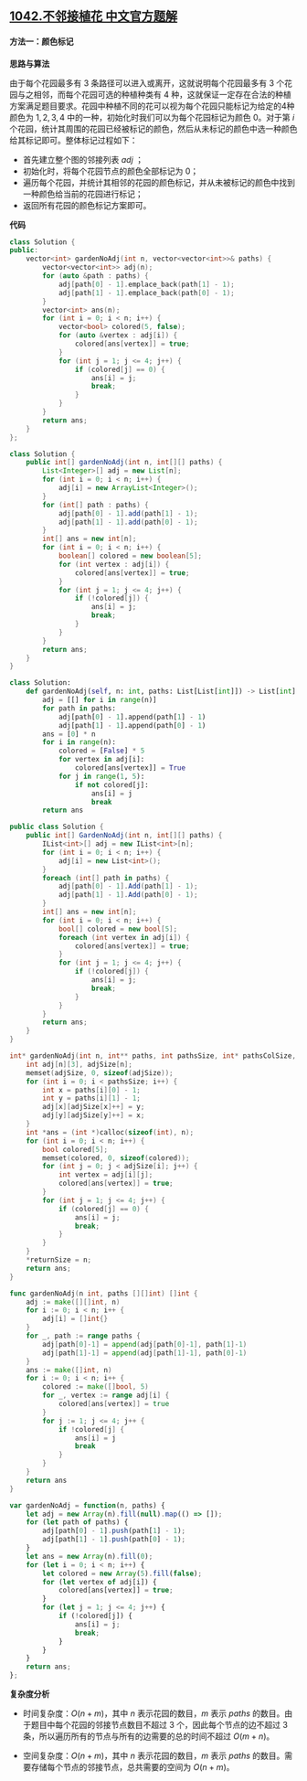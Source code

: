 ## [1042.不邻接植花 中文官方题解](https://leetcode.cn/problems/flower-planting-with-no-adjacent/solutions/100000/bu-lin-jie-zhi-hua-by-leetcode-solution-bv74)

#### 方法一：颜色标记

**思路与算法**

由于每个花园最多有 $3$ 条路径可以进入或离开，这就说明每个花园最多有 $3$ 个花园与之相邻，而每个花园可选的种植种类有 $4$ 种，这就保证一定存在合法的种植方案满足题目要求。花园中种植不同的花可以视为每个花园只能标记为给定的4种颜色为 $1,2,3,4$ 中的一种，初始化时我们可以为每个花园标记为颜色 $0$。对于第 $i$ 个花园，统计其周围的花园已经被标记的颜色，然后从未标记的颜色中选一种颜色给其标记即可。整体标记过程如下：
+ 首先建立整个图的邻接列表 $\textit{adj}$ ；
+ 初始化时，将每个花园节点的颜色全部标记为 $0$；
+ 遍历每个花园，并统计其相邻的花园的颜色标记，并从未被标记的颜色中找到一种颜色给当前的花园进行标记；
+ 返回所有花园的颜色标记方案即可。

**代码**

```C++ [sol1-C++]
class Solution {
public:
    vector<int> gardenNoAdj(int n, vector<vector<int>>& paths) {
        vector<vector<int>> adj(n);
        for (auto &path : paths) {
            adj[path[0] - 1].emplace_back(path[1] - 1);
            adj[path[1] - 1].emplace_back(path[0] - 1);
        }
        vector<int> ans(n);
        for (int i = 0; i < n; i++) {
            vector<bool> colored(5, false);
            for (auto &vertex : adj[i]) { 
                colored[ans[vertex]] = true;
            }
            for (int j = 1; j <= 4; j++) { 
                if (colored[j] == 0) { 
                    ans[i] = j;
                    break;
                }
            }
        }
        return ans;
    }
};
```

```Java [sol1-Java]
class Solution {
    public int[] gardenNoAdj(int n, int[][] paths) {
        List<Integer>[] adj = new List[n];
        for (int i = 0; i < n; i++) {
            adj[i] = new ArrayList<Integer>();
        }
        for (int[] path : paths) {
            adj[path[0] - 1].add(path[1] - 1);
            adj[path[1] - 1].add(path[0] - 1);
        }
        int[] ans = new int[n];
        for (int i = 0; i < n; i++) {
            boolean[] colored = new boolean[5];
            for (int vertex : adj[i]) { 
                colored[ans[vertex]] = true;
            }
            for (int j = 1; j <= 4; j++) { 
                if (!colored[j]) { 
                    ans[i] = j;
                    break;
                }
            }
        }
        return ans;
    }
}
```

```Python [sol1-Python3]
class Solution:
    def gardenNoAdj(self, n: int, paths: List[List[int]]) -> List[int]:
        adj = [[] for i in range(n)]
        for path in paths:
            adj[path[0] - 1].append(path[1] - 1)
            adj[path[1] - 1].append(path[0] - 1)
        ans = [0] * n
        for i in range(n):
            colored = [False] * 5
            for vertex in adj[i]:
                colored[ans[vertex]] = True
            for j in range(1, 5):
                if not colored[j]:
                    ans[i] = j
                    break
        return ans
```

```C# [sol1-C#]
public class Solution {
    public int[] GardenNoAdj(int n, int[][] paths) {
        IList<int>[] adj = new IList<int>[n];
        for (int i = 0; i < n; i++) {
            adj[i] = new List<int>();
        }
        foreach (int[] path in paths) {
            adj[path[0] - 1].Add(path[1] - 1);
            adj[path[1] - 1].Add(path[0] - 1);
        }
        int[] ans = new int[n];
        for (int i = 0; i < n; i++) {
            bool[] colored = new bool[5];
            foreach (int vertex in adj[i]) { 
                colored[ans[vertex]] = true;
            }
            for (int j = 1; j <= 4; j++) { 
                if (!colored[j]) { 
                    ans[i] = j;
                    break;
                }
            }
        }
        return ans;
    }
}
```

```C [sol1-C]
int* gardenNoAdj(int n, int** paths, int pathsSize, int* pathsColSize, int* returnSize) {
    int adj[n][3], adjSize[n];
    memset(adjSize, 0, sizeof(adjSize));
    for (int i = 0; i < pathsSize; i++) {
        int x = paths[i][0] - 1;
        int y = paths[i][1] - 1;
        adj[x][adjSize[x]++] = y;
        adj[y][adjSize[y]++] = x;
    }
    int *ans = (int *)calloc(sizeof(int), n);
    for (int i = 0; i < n; i++) {
        bool colored[5];
        memset(colored, 0, sizeof(colored));
        for (int j = 0; j < adjSize[i]; j++) { 
            int vertex = adj[i][j];
            colored[ans[vertex]] = true;
        }
        for (int j = 1; j <= 4; j++) { 
            if (colored[j] == 0) { 
                ans[i] = j;
                break;
            }
        }
    }
    *returnSize = n;
    return ans;
}
```

```Go [sol1-Go]
func gardenNoAdj(n int, paths [][]int) []int {
    adj := make([][]int, n)
    for i := 0; i < n; i++ {
        adj[i] = []int{}
    }
    for _, path := range paths {
        adj[path[0]-1] = append(adj[path[0]-1], path[1]-1)
        adj[path[1]-1] = append(adj[path[1]-1], path[0]-1)
    }
    ans := make([]int, n)
    for i := 0; i < n; i++ {
        colored := make([]bool, 5)
        for _, vertex := range adj[i] {
            colored[ans[vertex]] = true
        }
        for j := 1; j <= 4; j++ {
            if !colored[j] {
                ans[i] = j
                break
            }
        }
    }
    return ans
}

```

```JavaScript [sol1-JavaScript]
var gardenNoAdj = function(n, paths) {
    let adj = new Array(n).fill(null).map(() => []);
    for (let path of paths) {
        adj[path[0] - 1].push(path[1] - 1);
        adj[path[1] - 1].push(path[0] - 1);
    }
    let ans = new Array(n).fill(0);
    for (let i = 0; i < n; i++) {
        let colored = new Array(5).fill(false);
        for (let vertex of adj[i]) {
            colored[ans[vertex]] = true;
        }
        for (let j = 1; j <= 4; j++) {
            if (!colored[j]) {
                ans[i] = j;
                break;
            }
        }
    }
    return ans;
};
```

**复杂度分析**

- 时间复杂度：$O(n + m)$，其中 $n$ 表示花园的数目，$m$ 表示 $paths$ 的数目。由于题目中每个花园的邻接节点数目不超过 $3$ 个，因此每个节点的边不超过 $3$ 条，所以遍历所有的节点与所有的边需要的总的时间不超过 $O(m + n)$。

- 空间复杂度：$O(n + m)$，其中 $n$ 表示花园的数目，$m$ 表示 $paths$ 的数目。需要存储每个节点的邻接节点，总共需要的空间为 $O(n + m)$。
